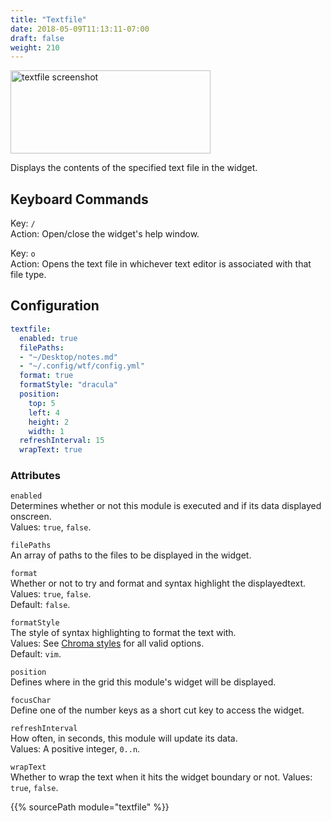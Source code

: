 ```yaml
---
title: "Textfile"
date: 2018-05-09T11:13:11-07:00
draft: false
weight: 210
---
```


<img class="screenshot" src="/imgs/modules/textfile.png" width="320" height="133" alt="textfile screenshot" />

Displays the contents of the specified text file in the widget.

## Keyboard Commands

<span class="caption">Key:</span> `/` <br />
<span class="caption">Action:</span> Open/close the widget's help window.

<span class="caption">Key:</span> `o` <br />
<span class="caption">Action:</span> Opens the text file in whichever text editor is associated  with that file type.

## Configuration

```yaml
textfile:
  enabled: true
  filePaths:
  - "~/Desktop/notes.md"
  - "~/.config/wtf/config.yml"
  format: true
  formatStyle: "dracula"
  position:
    top: 5
    left: 4
    height: 2
    width: 1
  refreshInterval: 15
  wrapText: true
```

### Attributes

`enabled` <br />
Determines whether or not this module is executed and if its data displayed onscreen. <br />
Values: `true`, `false`.

`filePaths` <br />
An array of paths to the files to be displayed in the widget. <br />

`format` <br />
Whether or not to try and format and syntax highlight the displayedtext. <br />
Values: `true`, `false`. <br />
Default: `false`.

`formatStyle` <br />
The style of syntax highlighting to format the text with. <br />
Values: See [Chroma styles](https://github.com/alecthomas/chroma/tree/master/styles) for all
valid options. <br />
Default: `vim`.

`position` <br />
Defines where in the grid this module's widget will be displayed. <br />

`focusChar` <br />
Define one of the number keys as a short cut key to access the widget. <br />

`refreshInterval` <br />
How often, in seconds, this module will update its data. <br />
Values: A positive integer, `0..n`.

`wrapText` <br />
Whether to wrap the text when it hits the widget boundary or not.
Values: `true`, `false`.

{{% sourcePath module="textfile" %}}
